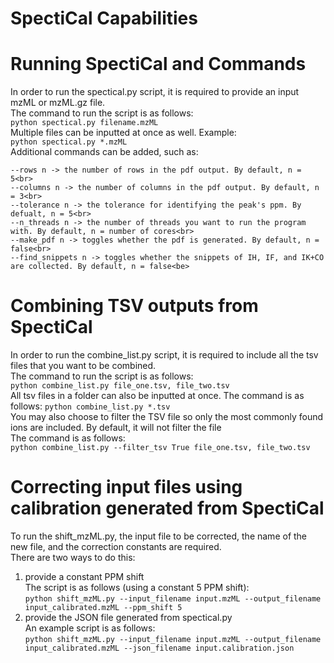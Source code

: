 # SpectiCal Capabilities

# Running SpectiCal and Commands
In order to run the spectical.py script, it is required to provide an input mzML or mzML.gz file.<br>
The command to run the script is as follows:<br>
```python spectical.py filename.mzML```<br>
Multiple files can be inputted at once as well. Example:<br>
```python spectical.py *.mzML```<br>
Additional commands can be added, such as:<br>
```
--rows n -> the number of rows in the pdf output. By default, n = 5<br>
--columns n -> the number of columns in the pdf output. By default, n = 3<br>
--tolerance n -> the tolerance for identifying the peak's ppm. By defualt, n = 5<br>
--n_threads n -> the number of threads you want to run the program with. By default, n = number of cores<br>
--make_pdf n -> toggles whether the pdf is generated. By default, n = false<br>
--find_snippets n -> toggles whether the snippets of IH, IF, and IK+CO are collected. By default, n = false<be>
```
<be>

# Combining TSV outputs from SpectiCal
In order to run the combine_list.py script, it is required to include all the tsv files that you want to be combined.<br>
The command to run the script is as follows:<br>
```python combine_list.py file_one.tsv, file_two.tsv```<br>
All tsv files in a folder can also be inputted at once. The command is as follows:
```python combine_list.py *.tsv```<br>
You may also choose to filter the TSV file so only the most commonly found ions are included. By default, it will not filter the file<br>
The command is as follows:<br>
```python combine_list.py --filter_tsv True file_one.tsv, file_two.tsv```<br>
<be>

# Correcting input files using calibration generated from SpectiCal
To run the shift_mzML.py, the input file to be corrected, the name of the new file, and the correction constants are required.<br>
There are two ways to do this:<br>
1. provide a constant PPM shift<br>
The script is as follows (using a constant 5 PPM shift):<br>
```python shift_mzML.py --input_filename input.mzML --output_filename input_calibrated.mzML --ppm_shift 5```<br>
2. provide the JSON file generated from spectical.py<br>
An example script is as follows:<br>
```python shift_mzML.py --input_filename input.mzML --output_filename input_calibrated.mzML --json_filename input.calibration.json```<br>
